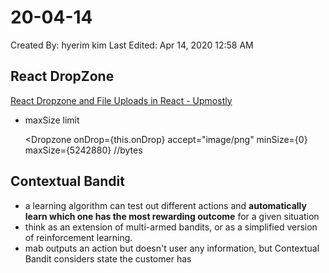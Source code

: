 # 20-04-14

Created By: hyerim kim
Last Edited: Apr 14, 2020 12:58 AM

## React DropZone

[React Dropzone and File Uploads in React - Upmostly](https://upmostly.com/tutorials/react-dropzone-file-uploads-react)

- maxSize limit

    <Dropzone
      onDrop={this.onDrop}
      accept="image/png"
      minSize={0}
      maxSize={5242880} //bytes
    >

## Contextual Bandit

- a learning algorithm can test out different actions and **automatically learn which one has the most rewarding outcome** for a given situation
- think as an extension of multi-armed bandits, or as a simplified version of reinforcement learning.
- mab outputs an action but doesn't user any information, but Contextual Bandit considers state the customer has